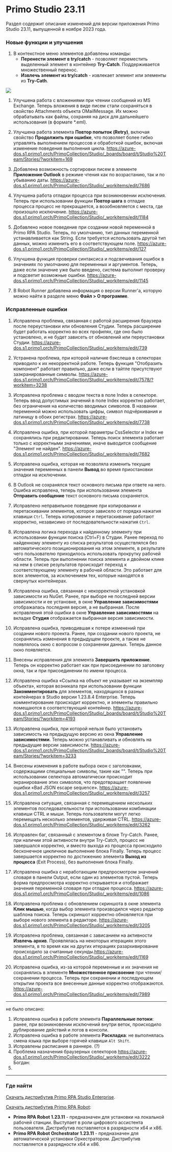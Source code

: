 # Primo Studio 23.11
Раздел содержит описание изменений для версии приложения Primo Studio 23.11, выпущенной в ноябре 2023 года.

### Новые функции и улучшения

1. В контекстное меню элементов добавлены команды:
   * **Перенести элемент в try/catch** - позволяет переместить выделенный элемент в контейнер **Try-Catch**. Поддерживается множественный перенос.
   * **Извлечь элемент из try/catch** - извлекает элемент или элементы из **Try-Cath**.

  ![](<../../.gitbook/assets1/move-element-to-try-catch.png>)

1. Улучшена работа с вложениями при чтении сообщений из MS Exchange. Теперь вложения в виде писем стали сохраняться в свойство Attachments объекта OMailMessage. Их можно обрабатывать как файлы, сохраняя на диск для дальнейшего использования (в формате \*.eml).
1. Улучшена работа элемента **Повтор попыток (Retry)**, включая свойство **Продолжить при ошибке**, что позволяет более гибко управлять выполнением процессов и обработкой ошибок, включая изменение поведения выполнения цикла. https://azure-dos.s1.primo1.orch/PrimoCollection/Studio/_boards/board/t/Studio%20Team/Stories/?workitem=169




5. Добавлена возможность сортировки писем в элементе **Приложение Outlook** в режиме чтения как по возрастанию, так и по убыванию даты. https://azure-dos.s1.primo1.orch/PrimoCollection/Studio/_workitems/edit/7686
6. Улучшена работа отладки процесса при возникновении исключения. Теперь при использовании функции **Повтор шага** в отладке процесса процесс не прекращается, а возобновляется с места, где произошло исключение. https://azure-dos.s1.primo1.orch/PrimoCollection/Studio/_workitems/edit/1184
7. Добавлено новое поведение при создании новой переменной в Primo RPA Studio. Теперь, по умолчанию, тип данных переменной устанавливается как String. Если требуется использовать другой тип данных, можно изменить его в соответствующем поле. https://azure-dos.s1.primo1.orch/PrimoCollection/Studio/_workitems/edit/127
8. Улучшена функция проверки синтаксиса и подсвечивания ошибок в значениях по умолчанию для переменных и аргументов. Теперь, даже если значение уже было введено, система выполнит проверку и подсветит возможные ошибки. https://azure-dos.s1.primo1.orch/PrimoCollection/Studio/_workitems/edit/1145
1. В Robot Runner добавлена информация о версии Runner'a, которую можно найти в разделе меню **Файл > О программе**. 


### Исправленные ошибки 

1. Исправлена проблема, связанная с работой расширения браузера после переустановки или обновления Студии. Теперь расширение будет работать корректно во всех профилях, где оно было установлено, и не будет зависеть от обновлений или переустановки Студии. https://azure-dos.s1.primo1.orch/PrimoCollection/Studio/_workitems/edit/739
1. Устранена проблема, при которой наличие бэкслеша в селекторах приводило к их некорректной работе. Теперь функция "Отобразить компонент" работает правильно, даже если в тайтле присутствуют заэкранированные символы. https://azure-dos.s1.primo1.orch/PrimoCollection/Studio/_workitems/edit/7578/?workitem=3238
1. Исправлена проблема с вводом текста в поле Index в селекторе. Теперь ввод допустимых значений в поле Index корректно работает, без ограничения на количество вводимых символов. В названии переменной можно использовать цифры, символ подчёркивания и латиницу в обоих регистрах. https://azure-dos.s1.primo1.orch/PrimoCollection/Studio/_workitems/edit/7738
1. Исправлена ошибка, при которой параметры CssSelector и Index не сохранялись при редактировании. Теперь поиск элемента работает только с корректными значениями, иначе выводится сообщение "Элемент не найден". https://azure-dos.s1.primo1.orch/PrimoCollection/Studio/_workitems/edit/7682

1. Исправлена ошибка, которая не позволяла изменить текущие значения переменных в панели **Вывод** во время приостановки отладки на исключении. 
1. В Outlook не сохранялся текст основного письма при ответе на него. Ошибка исправлена, теперь при использовании элемента **Отправить сообщение** текст основного письма сохраняется. 
1. Исправлено неправильное поведение при копировании и перетаскивании элементов, которое зависело от порядка нажатия клавиши `Ctrl`. Теперь копирование и перетаскивание работают корректно, независимо от последовательности нажатия `Ctrl`. 
1. Исправлена логика перехода к найденному элементу при использовании функции поиска (Ctrl+F) в Студии. Ранее переход по найденному элементу из списка результатов осуществлялся без автоматического позиционирования на этом элементе, в результате чего пользователю приходилось использовать прокрутку рабочей области. Теперь при выполнении поиска элемента и двойном клике на нем в списке результатов происходит переход к соответствующему элементу в рабочей области. Это работает для всех элементов, за исключением тех, которые находятся в свернутых контейнерах. 
1. Исправлена ошибка, связанная с некорректной установкой зависимости из NuGet. Ранее, при выборе не последней версии зависимости и ее установке, в окне **Управление зависимостями** отображалась последняя версия, а не выбранная. После исправления этой ошибки в окне **Управление зависимостями** на вкладке **Студия** отображается выбранная версия зависимости. 
1. Исправлена ошибка, приводившая к потере изменений при создании нового проекта. Ранее, при создании нового проекта, не сохранялись изменения в предыдущем проекте, а также не появлялось окно с вопросом о сохранении данных. Теперь данное окно появляется.
1. Внесены исправления для элемента **Завершить приложение**. Теперь он корректно работает как при присоединении по заголовку окна, так и при присоединении по имени процесса. 




1. Исправлена ошибка «Ссылка на объект не указывает на экземпляр объекта», которая возникала при использовании функции **Закомментировать** для элементов, находящихся в разных контейнерах в Studio версии 1.23.8.4 Enterprise. Теперь комментирование происходит корректно, и элементы правильно помещаются в соответствующий контейнер. https://azure-dos.s1.primo1.orch/PrimoCollection/Studio/_boards/board/t/Studio%20Team/Stories/?workitem=4193
1. Исправлена ошибка, при которой нельзя было установить зависимость на предыдущую версию из окна **Управление зависимостями**. Теперь можно устанавливать и обновлять на предыдущие версии зависимости. https://azure-dos.s1.primo1.orch/PrimoCollection/Studio/_boards/board/t/Studio%20Team/Stories/?workitem=3233
1. Внесены изменения в работе выбора окон с заголовками, содержащими специальные символы, такие как "". Теперь при использовании селектора автоматически происходит экранирование этих символов, что предотвращает появление ошибки «Bad JSON escape sequence». https://azure-dos.s1.primo1.orch/PrimoCollection/Studio/_workitems/edit/3257
1. Исправлена ситуация, связанная с перемещением нескольких элементов последовательности при использовании комбинации клавиши CTRL и мыши. Теперь пользователи могут легко перемещать несколько элементов, удерживая CTRL. https://azure-dos.s1.primo1.orch/PrimoCollection/Studio/_workitems/edit/3262
1. Исправлен баг, связанный с элементом в блоке Try-Catch. Ранее, при наличии этой активности внутри Try-Catch, процесс не завершался корректно, и вместо выхода из процесса происходило бесконечное цикличное выполнение блока Finally. Теперь процесс завершается корректно по достижению элемента **Выход из процесса** (Exit Process), без выполнения блока Finally.
1. Исправлена ошибка с неработающим предпросмотром значений словаря в панели Output, если один из элементов пустой. Теперь форма предпросмотра корректно открывается и отображает значения переменной словаря при отладке процесса. https://azure-dos.s1.primo1.orch/PrimoCollection/Studio/_workitems/edit/1086
1. Исправлена проблема с обновлением скриншота в окне элемента **Клик мышью**, когда выбор элемента производился через редактор шаблона поиска. Теперь скриншот корректно обновляется при выборе нового элемента в редакторе.
https://azure-dos.s1.primo1.orch/PrimoCollection/Studio/_workitems/edit/3205
1. Исправлена проблема, связанная с зависанием на активности **Извлечь архив**. Проявлялась на некоторых итерациях этого элемента, в то время как на других итерациях разархивирование происходило за считанные секунды.https://azure-dos.s1.primo1.orch/PrimoCollection/Studio/_workitems/edit/1169
1. Исправлена ошибка, из-за которой переменные и их значения не сохранялись в элементе **Множественное присвоение** при чтении/сохранении процесса. Теперь при сохранении и последующем открытии проекта все внесенные данные корректно отображаются. https://azure-dos.s1.primo1.orch/PrimoCollection/Studio/_workitems/edit/7989

_____________________

не было описано:
1. Исправлена ошибка в работе элемента **Параллельные потоки**: ранее, при возникновении исключений внутри веток, происходило дублирование действий и логов в консоли. 
1. Исправлена ошибка в работе элемента **Раскладка**: не выполнялась смена языка при выборе горячей клавиши `Alt Shift`.
1. Исправлены расписания в раннере. (?)
1. Проблема назначения браузерных селекторов https://azure-dos.s1.primo1.orch/PrimoCollection/Studio/_workitems/edit/3222
Богдан:
1. 

_____________________


### Где найти
[Скачать дистрибутив Primo RPA Studio Enterprise](https://disk.primo-rpa.ru/index.php/s/primo?path=%2FRelease%2FStudio).

[Скачать дистрибутив Primo RPA Robot](https://disk.primo-rpa.ru/index.php/s/primo?path=%2FRelease%2FRobot):
* **Primo RPA Robot 1.23.11** - предназначен для установки на локальной рабочей станции. Выступает в роли цифрового ассистента пользователя. Дистрибутив поставляется в разрядности x64 и x86.
* **Primo RPA Robot Orchestrator 1.23.11** - предназначен для автоматической установки Оркестратором. Дистрибутив поставляется в разрядности x64 и x86.
